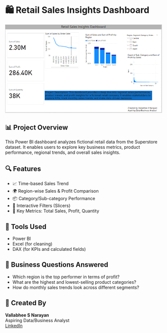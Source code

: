 # 🛍️ Retail Sales Insights Dashboard

![Dashboard Preview](powerbi_retail_sales.PNG)

## 📊 Project Overview

This Power BI dashboard analyzes fictional retail data from the Superstore dataset. It enables users to explore key business metrics, product performance, regional trends, and overall sales insights.

## 🔍 Features

- 📈 Time-based Sales Trend
- 🌍 Region-wise Sales & Profit Comparison
- 📦 Category/Sub-category Performance
- 🎯 Interactive Filters (Slicers)
- 🧮 Key Metrics: Total Sales, Profit, Quantity

## 📁 Tools Used

- Power BI
- Excel (for cleaning)
- DAX (for KPIs and calculated fields)

## 🧠 Business Questions Answered

- Which region is the top performer in terms of profit?
- What are the highest and lowest-selling product categories?
- How do monthly sales trends look across different segments?

## 👤 Created By

**Vallabhee S Narayan**  
Aspiring Data/Business Analyst  
[LinkedIn](https://www.linkedin.com/in/vallabhee03)
